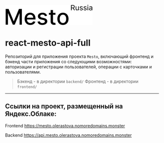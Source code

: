 [![LOGO](frontend/src/images/header-logo-black.svg)](https://mesto.olerastova.nomoredomains.monster)

# react-mesto-api-full
Репозиторий для приложения проекта `Mesto`, включающий фронтенд и бэкенд части приложения со следующими возможностями: авторизации и регистрации пользователей, операции с карточками и пользователями.

> Бэкенд - в директории `backend/`
> Фронтенд - в директории `frontend/`

***

## Ссылки на проект, размещенный на Яндекс.Облаке:

Frontend https://mesto.olerastova.nomoredomains.monster

Backend https://api.mesto.olerastova.nomoredomains.monster
